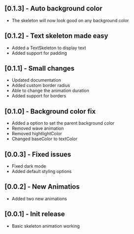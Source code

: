## [0.1.3] - Auto background color

* The skeleton will now look good on any background color

## [0.1.2] - Text skeleton made easy

* Added a TextSkeleton to display text
* Added support for padding

## [0.1.1] - Small changes

* Updated documentation
* Added custom border radius
* Able to change the animation duration
* Added support for borders

## [0.1.0] - Background color fix

* Added a option to set the parent background color
* Removed wave animation
* Removed hightlightColor
* Changed baseColor to textColor

## [0.0.3] - Fixed issues

* Fixed dark mode
* Added default styling options

## [0.0.2] - New Animatios

* Added two new animations

## [0.0.1] - Init release

* Basic skeleton animation working
